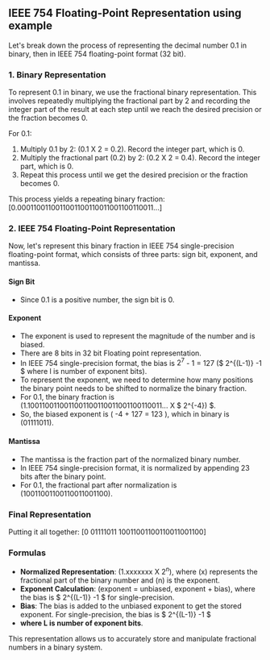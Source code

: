 ## IEEE 754 Floating-Point Representation using example

Let's break down the process of representing the decimal number 0.1 in binary, then in IEEE 754 floating-point format (32 bit).

### 1. Binary Representation

To represent 0.1 in binary, we use the fractional binary representation. This involves repeatedly multiplying the fractional part by 2 and recording the integer part of the result at each step until we reach the desired precision or the fraction becomes 0.

For 0.1:

1. Multiply 0.1 by 2: (0.1 X 2 = 0.2). Record the integer part, which is 0.
2. Multiply the fractional part (0.2) by 2: (0.2 X 2 = 0.4). Record the integer part, which is 0.
3. Repeat this process until we get the desired precision or the fraction becomes 0.

This process yields a repeating binary fraction:
[0.0001100110011001100110011001100110011...]

### 2. IEEE 754 Floating-Point Representation

Now, let's represent this binary fraction in IEEE 754 single-precision floating-point format, which consists of three parts: sign bit, exponent, and mantissa.

#### Sign Bit

- Since 0.1 is a positive number, the sign bit is 0.

#### Exponent

- The exponent is used to represent the magnitude of the number and is biased.
- There are 8 bits in 32 bit Floating point representation.
- In IEEE 754 single-precision format, the bias is $2^{7}$ - 1 = 127 ($ 2^{(L-1)} -1 $ where l is number of exponent bits).
- To represent the exponent, we need to determine how many positions the binary point needs to be shifted to normalize the binary fraction.
- For 0.1, the binary fraction is (1.1001100110011001100110011001100110011... X $ 2^{-4}) $.
- So, the biased exponent is ( -4 + 127 = 123 ), which in binary is (01111011).

#### Mantissa

- The mantissa is the fraction part of the normalized binary number.
- In IEEE 754 single-precision format, it is normalized by appending 23 bits after the binary point.
- For 0.1, the fractional part after normalization is (10011001100110011001100).

### Final Representation

Putting it all together:
[0 01111011 10011001100110011001100]

### Formulas

- **Normalized Representation**: (1.xxxxxxx X $2^{n}$), where (x) represents the fractional part of the binary number and (n) is the exponent.
- **Exponent Calculation**: (exponent = unbiased, exponent + bias), where the bias is $ 2^{(L-1)} -1 $ for single-precision.
- **Bias**: The bias is added to the unbiased exponent to get the stored exponent. For single-precision, the bias is $ 2^{(L-1)} -1 $
- **where L is number of exponent bits**.

This representation allows us to accurately store and manipulate fractional numbers in a binary system.
